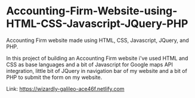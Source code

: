 # Accounting-Firm-Website-using-HTML-CSS-Javascript-JQuery-PHP
Accounting Firm website made using HTML, CSS, Javascript, JQuery, and PHP.

In this project of building an Accounting Firm website i've used HTML and CSS as base languages and a bit of Javascript for Google maps API integration, little bit of JQuery in navigation bar of my website and a bit of PHP to submit the form on my website.

Link: https://wizardly-galileo-ace46f.netlify.com
